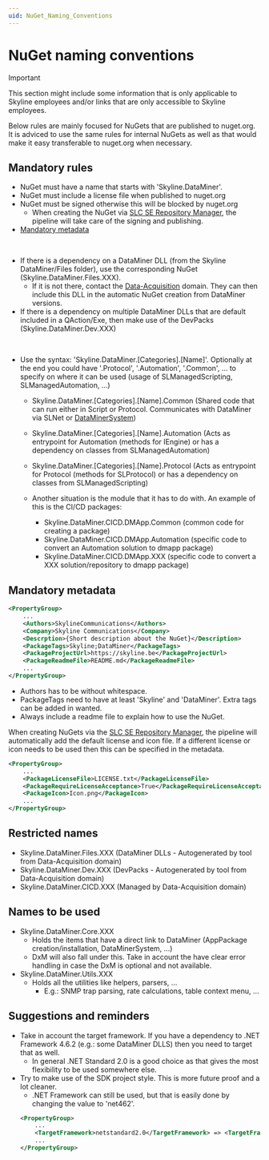 ```yaml
---
uid: NuGet_Naming_Conventions
---
```


# NuGet naming conventions

> [!IMPORTANT]
> This section might include some information that is only applicable to Skyline employees and/or links that are only accessible to Skyline employees.

Below rules are mainly focused for NuGets that are published to nuget.org. It is adviced to use the same rules for internal NuGets as well as that would make it easy transferable to nuget.org when necessary.

## Mandatory rules

- NuGet must have a name that starts with 'Skyline.DataMiner'.
- NuGet must include a license file when published to nuget.org
- NuGet must be signed otherwise this will be blocked by nuget.org
    - When creating the NuGet via [SLC SE Repository Manager](xref:TOOSLCSERepositoryManager), the pipeline will take care of the signing and publishing.
- [Mandatory metadata](#mandatory-metadata)

<br/>

- If there is a dependency on a DataMiner DLL (from the Skyline DataMiner/Files folder), use the corresponding NuGet (Skyline.DataMiner.Files.XXX).
    - If it is not there, contact the [Data-Acquisition](mailto:support.data-acquisition@skyline.be) domain. They can then include this DLL in the automatic NuGet creation from DataMiner versions.
- If there is a dependency on multiple DataMiner DLLs that are default included in a QAction/Exe, then make use of the DevPacks (Skyline.DataMiner.Dev.XXX)

<br/>

- Use the syntax: 'Skyline.DataMiner.\[Categories\].\[Name\]'. Optionally at the end you could have '.Protocol', '.Automation', '.Common', ... to specify on where it can be used (usage of SLManagedScripting, SLManagedAutomation, ...)
    - Skyline.DataMiner.\[Categories\].\[Name\].Common (Shared code that can run either in Script or Protocol. Communicates with DataMiner via SLNet or [DataMinerSystem](https://www.nuget.org/packages?q=Skyline.DataMiner.Core.DataMinerSystem))
    - Skyline.DataMiner.\[Categories\].\[Name\].Automation (Acts as entrypoint for Automation (methods for IEngine) or has a dependency on classes from SLManagedAutomation)
    - Skyline.DataMiner.\[Categories\].\[Name\].Protocol (Acts as entrypoint for Protocol (methods for SLProtocol) or has a dependency on classes from SLManagedScripting)

    - Another situation is the module that it has to do with. An example of this is the CI/CD packages:
        - Skyline.DataMiner.CICD.DMApp.Common (common code for creating a package)
        - Skyline.DataMiner.CICD.DMApp.Automation (specific code to convert an Automation solution to dmapp package)
        - Skyline.DataMiner.CICD.DMApp.XXX (specific code to convert a XXX solution/repository to dmapp package)

## Mandatory metadata

```xml
<PropertyGroup>
    ...
    <Authors>SkylineCommunications</Authors>
    <Company>Skyline Communications</Company>
    <Descrption>{Short description about the NuGet}</Description>
    <PackageTags>Skyline;DataMiner</PackageTags>
    <PackageProjectUrl>https://skyline.be</PackageProjectUrl>
    <PackageReadmeFile>README.md</PackageReadmeFile>
    ...
</PropertyGroup>
```

- Authors has to be without whitespace.
- PackageTags need to have at least 'Skyline' and 'DataMiner'. Extra tags can be added in wanted.
- Always include a readme file to explain how to use the NuGet.

When creating NuGets via the [SLC SE Repository Manager](xref:TOOSLCSERepositoryManager), the pipeline will automatically add the default license and icon file. If a different license or icon needs to be used then this can be specified in the metadata.

```xml
<PropertyGroup>
    ...
    <PackageLicenseFile>LICENSE.txt</PackageLicenseFile>
    <PackageRequireLicenseAcceptance>True</PackageRequireLicenseAcceptance>
    <PackageIcon>Icon.png</PackageIcon>
    ...
</PropertyGroup>
```

## Restricted names

- Skyline.DataMiner.Files.XXX (DataMiner DLLs - Autogenerated by tool from Data-Acquisition domain)
- Skyline.DataMiner.Dev.XXX (DevPacks - Autogenerated by tool from Data-Acquisition domain)
- Skyline.DataMiner.CICD.XXX (Managed by Data-Acquisition domain)

## Names to be used

- Skyline.DataMiner.Core.XXX
    - Holds the items that have a direct link to DataMiner (AppPackage creation/installation, DataMinerSystem, ...)
    - DxM will also fall under this. Take in account the have clear error handling in case the DxM is optional and not available.
- Skyline.DataMiner.Utils.XXX
    - Holds all the utilities like helpers, parsers, ...
        - E.g.: SNMP trap parsing, rate calculations, table context menu, ...

## Suggestions and reminders

- Take in account the target framework. If you have a dependency to .NET Framework 4.6.2 (e.g.: some DataMiner DLLS) then you need to target that as well.
    - In general .NET Standard 2.0 is a good choice as that gives the most flexibility to be used somewhere else.
- Try to make use of the SDK project style. This is more future proof and a lot cleaner.
    - .NET Framework can still be used, but that is easily done by changing the value to 'net462'.
    ```xml
    <PropertyGroup>
        ...
        <TargetFramework>netstandard2.0</TargetFramework> => <TargetFramework>net462</TargetFramework>
        ...
    </PropertyGroup>
    ```